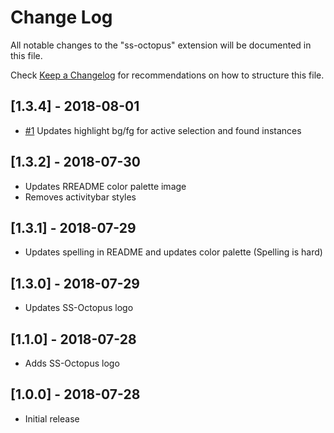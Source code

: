 # Change Log

All notable changes to the "ss-octopus" extension will be documented in this file.

Check [Keep a Changelog](http://keepachangelog.com/) for recommendations on how to structure this file.

## [1.3.4] - 2018-08-01

- [#1](https://github.com/n8rzz/ss-octopus/issues/1) Updates highlight bg/fg for active selection and found instances

## [1.3.2] - 2018-07-30

- Updates RREADME color palette image
- Removes activitybar styles

## [1.3.1] - 2018-07-29

- Updates spelling in README and updates color palette (Spelling is hard)

## [1.3.0] - 2018-07-29

- Updates SS-Octopus logo

## [1.1.0] - 2018-07-28

- Adds SS-Octopus logo

## [1.0.0] - 2018-07-28

- Initial release

